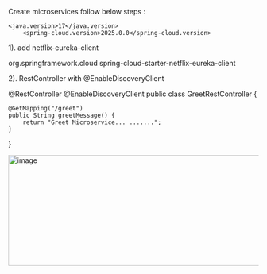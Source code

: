 Create microservices follow below steps :

    <java.version>17</java.version>
		<spring-cloud.version>2025.0.0</spring-cloud.version>

1).  add netflix-eureka-client

  <dependency>
			<groupId>org.springframework.cloud</groupId>
			<artifactId>spring-cloud-starter-netflix-eureka-client</artifactId>
		</dependency>

2).  RestController with @EnableDiscoveryClient

  @RestController
@EnableDiscoveryClient
public class GreetRestController {
	
    @GetMapping("/greet")
	public String greetMessage() {
		return "Greet Microservice... .......";
	}
}


<img width="960" height="223" alt="image" src="https://github.com/user-attachments/assets/c287dea0-c0f4-4055-9de7-b1639a423c75" />
